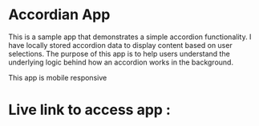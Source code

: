 # Accordian App

This is a sample app that demonstrates a simple accordion functionality. I have locally stored accordion data to display content based on user selections. The purpose of this app is to help users understand the underlying logic behind how an accordion works in the background.

This app is mobile responsive

# Live link to access app : 
